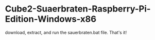 # Cube2-Suaerbraten-Raspberry-Pi-Edition-Windows-x86

download, extract, and run the sauerbraten.bat file.  That's it!
